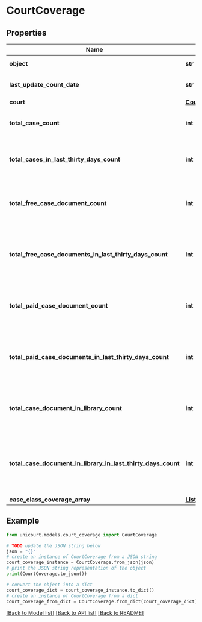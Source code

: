 # CourtCoverage


## Properties

Name | Type | Description | Notes
------------ | ------------- | ------------- | -------------
**object** | **str** | Name of the object | [default to 'CourtCoverage']
**last_update_count_date** | **str** | Date when it was last updated. | 
**court** | [**Court**](Court.md) |  | 
**total_case_count** | **int** | Total Cases for a specific court. | 
**total_cases_in_last_thirty_days_count** | **int** | Total Cases in last 30 days that were added to UniCourt | 
**total_free_case_document_count** | **int** | Total Free Case Documents for a specific court. | 
**total_free_case_documents_in_last_thirty_days_count** | **int** | Total Free Case Documents in last 30 days that were added to UniCourt | 
**total_paid_case_document_count** | **int** | Total Paid Case Documents for a specific court. | 
**total_paid_case_documents_in_last_thirty_days_count** | **int** | Total Paid Case Documents in last 30 days that were added to UniCourt | 
**total_case_document_in_library_count** | **int** | Count of total Case Documents added in UniCourt Library. | 
**total_case_document_in_library_in_last_thirty_days_count** | **int** | Count of total Case Documents added in UniCourt Library in last 30 days | 
**case_class_coverage_array** | [**List[CaseClassCoverage]**](CaseClassCoverage.md) |  | 

## Example

```python
from unicourt.models.court_coverage import CourtCoverage

# TODO update the JSON string below
json = "{}"
# create an instance of CourtCoverage from a JSON string
court_coverage_instance = CourtCoverage.from_json(json)
# print the JSON string representation of the object
print(CourtCoverage.to_json())

# convert the object into a dict
court_coverage_dict = court_coverage_instance.to_dict()
# create an instance of CourtCoverage from a dict
court_coverage_from_dict = CourtCoverage.from_dict(court_coverage_dict)
```
[[Back to Model list]](../README.md#documentation-for-models) [[Back to API list]](../README.md#documentation-for-api-endpoints) [[Back to README]](../README.md)


